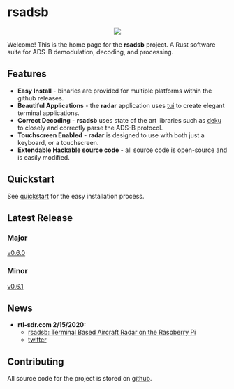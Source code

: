 # rsadsb
<p align="center">
  <img src="https://raw.githubusercontent.com/rsadsb/adsb_deku/master/media/logo.png")
</p>

Welcome! This is the home page for the **rsadsb** project.
A Rust software suite for ADS-B demodulation, decoding, and processing.

## Features

* **Easy Install** - binaries are provided for multiple platforms within the github releases.
* **Beautiful Applications**  - the **radar** application uses [tui](https://github.com/fdehau/tui-rs) to create elegant terminal applications.
* **Correct Decoding** - **rsadsb** uses state of the art libraries such as [deku](https://github.com/sharksforarms/deku) to closely and correctly parse the ADS-B protocol.
* **Touchscreen Enabled** - **radar** is designed to use with both just a keyboard, or a touchscreen.
* **Extendable Hackable source code** - all source code is open-source and is easily modified.

## Quickstart
See [quickstart](quickstart.md) for the easy installation process.

## Latest Release

### Major
[v0.6.0](v0.6.0.md)

### Minor
[v0.6.1](v0.6.1.md)

## News
* **rtl-sdr.com 2/15/2020:**
    - [rsadsb: Terminal Based Aircraft Radar on the Raspberry Pi](https://www.rtl-sdr.com/rsadsb-terminal-based-aircraft-radar-on-the-raspberry-pi) 
    - [twitter](https://twitter.com/rtlsdrblog/status/1493415462780104706)

## Contributing
All source code for the project is stored on [github](https://github.com/rsadsb).
